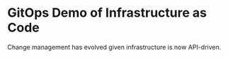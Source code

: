 # GitOps Demo of Infrastructure as Code
Change management has evolved given infrastructure is now API-driven. 